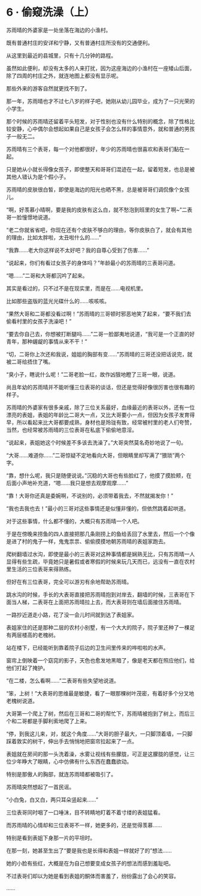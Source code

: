 # 6 · 偷窥洗澡（上）

苏雨晴的外婆家是一处坐落在海边的小渔村。

既有普通村庄的安详和宁静，又有普通村庄所没有的交通便利。

从这里到最近的县城里，只有十几分钟的路程。

虽然如此便利，却没有太多的人来打扰，因为这座海边的小渔村在一座矮山后面，除了四周的村庄之外，就连地图上都没有显示呢。

那些外来的游客自然就更找不到了。

那一年，苏雨晴也才不过七八岁的样子吧，她刚从幼儿园毕业，成为了一只光荣的小学生。

那个时候的苏雨晴还留着平头短发，对于性别也没有什么特别的概念，除了性格比较安静，心中偶尔会想起如果自己是女孩子会怎么样的事情意外，就和普通的男孩子一般无二。

苏雨晴有三个表哥，每一个对他都很好，年少的苏雨晴也很喜欢和表哥们黏在一起。

只是她从小就长得像女孩子，即使整天和哥哥们混迹在一起，留着短发，也总是被其他人错认为是个假小子。

苏雨晴的皮肤很白皙，即使是海边的阳光也晒不黑，总是被哥哥们调侃像个女孩儿。

“啊，好羡慕小晴啊，要是我的皮肤有这么白，就不愁泡到班里的女生了啊\~”二表哥一脸憧憬地说道。

“老二你就省省吧，你现在还有个皮肤不够白的理由，等你皮肤白了，就会有其他的理由，比如太胖啦，太丑啦什么的……”

“我靠……老大你这样说不太好吧？我的自尊心受到了伤害……”

“说起来，你们有看过女孩子的身体吗？”年龄最小的苏雨晴的三表哥问道。

“嗯……”二哥和大哥都沉吟了起来。

其实是看过的，只不过不是在现实里，而是在……电视机里。

比如那些盗版的蓝光光碟什么的……咳咳咳。

“果然大哥和二哥都没看过啊！”苏雨晴的三哥顿时邪恶地笑了起来，“要不我们去偷看村里的女孩子洗澡吧！”

“要去你自己去，你想被打断腿吗……”二哥一脸鄙夷地说道，“我可是一个正直的好青年，那种龌龊的事情从来不干！”

“切，二哥你上次还和我说，姐姐的胸部有变……”苏雨晴的三哥还没把话说完，就被二哥给捂住了嘴。

“臭小子，瞎说什么呢！”二哥老脸一红，故作凶狠地瞪了三哥一眼，说道。

尚且年幼的苏雨晴并不能听懂三位表哥的谈话，但还是觉得好像很厉害也很有趣的样子。

苏雨晴的外婆家有很多亲戚，除了三位关系最好，血缘最近的表哥以外，还有一位漂亮的表姐，表姐的年龄比二哥大一点，又比大哥要小一点，但因为女孩子发育得早，所以看起来比大哥都要成熟，身材也是玲珑有致，经常被村里的老人们夸赞，当然，也经常被苏雨晴的三位表哥在私底下偷偷地意淫。

“说起来，表姐她这个时候差不多该去洗澡了。”大哥突然莫名奇妙地说了一句。

“大哥……难道你……”二哥惊疑不定地看向大哥，但眼睛里却写满了“猥琐”两个字。

“靠，想什么呢，我只是随便说说。”沉稳的大哥也有些脸红了，他摸了摸脸颊，在后面小声地补充道，“嗯……我只是想去观摩观摩……”

“靠！大哥你还真是委婉啊，不说别的，必须带着我去，不然就揭发你！”

“我也去我也去！”最小的三哥对这些事情还是似懂非懂的，但依然跳着起哄道。

对于这些事情，什么都不懂的，大概只有苏雨晴一个人吧。

于是在傍晚来捞鱼的四人直接把那几条刚捞上的鱼给丢回了水里去，然后一个个像是进了村的鬼子一样，鬼鬼祟祟、偷偷摸摸地朝苏雨晴的表姐家跑去。

爬树翻墙过水沟，即使是最小的三表哥对这种事情都是娴熟无比，只有苏雨晴一人显得有些生疏，毕竟她只是暑假或者寒假的时候来玩几天而已，远没有一直在农村里生活的三位表哥来得熟练。

但好在有三位表哥，完全可以游刃有余地帮助苏雨晴。

跳水沟的时候，手长的大表哥直接把苏雨晴抱到对岸去，翻墙的时候，三表哥在下面当人梯，二表哥在上面把苏雨晴拉上去，而大表哥则在墙后面接住苏雨晴。

一路抄近道走小路，花了没一会儿时间就到达了表姐家。

表姐家住的还是那种二层的农村小别墅，有一个大大的院子，院子里还种了一棵足有两层楼高的老槐树。

站在楼下，已经能听到靠着院子后边的卫生间里传来的哗啦啦的水声。

窗帘上倒映着一个窈窕的影子，天色也愈发地黑暗了，像是老天都在照应他们，给他们打起了掩护。

“在二楼，怎么看啊……”二表哥有些失望地说道。

“笨，上树！”大表哥的思维最是敏捷，看了一眼那棵树叶茂密，有着好多个分叉地老槐树说道。

大哥第一个爬上了树，然后在三哥和二哥的帮忙下，苏雨晴被抱到了树上，而后三个和二哥都是手脚利索地爬了上来。

“停，到我这儿来，对，就这个角度……”大哥的胆子最大，一只脚顶着墙，一只脚踩着敦实的树干，伸出手去悄悄地把窗帘拉起来了一点。

表姐就在房间的那一头洗着澡，水雾让视线有些朦胧，可正是这朦胧的感觉，让三位少年睁大了眼睛，心中仿佛有什么东西在蠢蠢欲动。

特别是那傲人的胸部，就连苏雨晴都被吸引了。

苏雨晴突然想起了一首民谣。

“小白兔，白又白，两只耳朵竖起来……”

三位表哥同时咽了一口唾沫，目不转睛地盯着不着寸缕的表姐猛看。

而苏雨晴的心情却和三位表哥不一样，她更多的，还是觉得羡慕……

特别是看到表姐下身那一片的平坦时。

在那一刻，她甚至生出了“要是我也是长得和表姐一样就好了的”想法……

她的小脸有些红，大概是在为自己想要变成女孩子的想法而感到羞耻吧。

不过表哥们却以为她是看到表姐的酮体而害羞了，纷纷露出了会心的笑容。

……
